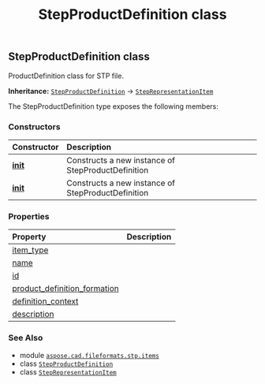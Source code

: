 ﻿---
title: StepProductDefinition class
second_title: Aspose.CAD for Python via .NET API References
description: 
type: docs
weight: 550
url: /python-net/aspose.cad.fileformats.stp.items/stepproductdefinition/
is_root: false
---

## StepProductDefinition class

ProductDefinition class for STP file.



**Inheritance:** [`StepProductDefinition`](/cad/python-net/aspose.cad.fileformats.stp.items/stepproductdefinition) → 
[`StepRepresentationItem`](/cad/python-net/aspose.cad.fileformats.stp.items/steprepresentationitem)



The StepProductDefinition type exposes the following members:

### Constructors
| Constructor | Description |
| :- | :- |
| [__init__](/cad/python-net/aspose.cad.fileformats.stp.items/stepproductdefinition/__init__/#) | Constructs a new instance of StepProductDefinition |
| [__init__](/cad/python-net/aspose.cad.fileformats.stp.items/stepproductdefinition/__init__/#str-str-aspose.cad.fileformats.stp.items.StepProductDefinitionFormation) | Constructs a new instance of StepProductDefinition |


### Properties
| Property | Description |
| :- | :- |
| [item_type](/cad/python-net/aspose.cad.fileformats.stp.items/stepproductdefinition/item_type) |  |
| [name](/cad/python-net/aspose.cad.fileformats.stp.items/stepproductdefinition/name) |  |
| [id](/cad/python-net/aspose.cad.fileformats.stp.items/stepproductdefinition/id) |  |
| [product_definition_formation](/cad/python-net/aspose.cad.fileformats.stp.items/stepproductdefinition/product_definition_formation) |  |
| [definition_context](/cad/python-net/aspose.cad.fileformats.stp.items/stepproductdefinition/definition_context) |  |
| [description](/cad/python-net/aspose.cad.fileformats.stp.items/stepproductdefinition/description) |  |



### See Also
* module [`aspose.cad.fileformats.stp.items`](..)
* class [`StepProductDefinition`](/cad/python-net/aspose.cad.fileformats.stp.items/stepproductdefinition)
* class [`StepRepresentationItem`](/cad/python-net/aspose.cad.fileformats.stp.items/steprepresentationitem)
